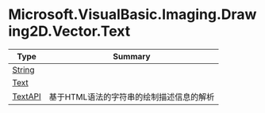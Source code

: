 ﻿
# Microsoft.VisualBasic.Imaging.Drawing2D.Vector.Text

|Type|Summary|
|----|-------|
|<a href="#" onClick="load('/docs/Microsoft.VisualBasic.Imaging.Drawing2D.Vector.Text/String.md')">String</a>||
|<a href="#" onClick="load('/docs/Microsoft.VisualBasic.Imaging.Drawing2D.Vector.Text/Text.md')">Text</a>||
|<a href="#" onClick="load('/docs/Microsoft.VisualBasic.Imaging.Drawing2D.Vector.Text/TextAPI.md')">TextAPI</a>|基于HTML语法的字符串的绘制描述信息的解析|

